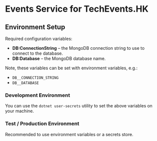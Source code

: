 Events Service for TechEvents.HK 
================================

## Environment Setup

Required configuration variables:
- **DB:ConnectionString** – the MongoDB connection string to use to connect to the database.
- **DB:Database** – the MongoDB database name.

Note, these variables can be set with environment variables, e.g.:
- `DB__CONNECTION_STRING`
- `DB__DATABASE`

### Development Environment
You can use the `dotnet user-secrets` utility to set the above variables on your machine.

### Test / Production Environment
Recommended to use environment variables or a secrets store.